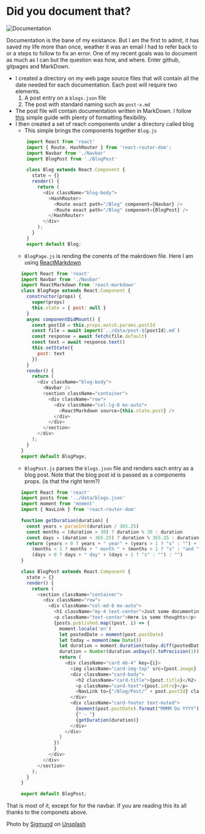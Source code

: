 # Did you document that?

![Documentation](https://leonieto.website/img/technical%20documentation.jpg)

Documentation is the bane of my existance. But I am the first to admit, it has saved my life more than once, weather it was an email I had to refer back to or a steps to follow to fix an error. One of my recent goals was to document as much as I can but the question was how, and where. Enter github, gitpages and MarkDown. 

- I created a directory on my web page source files that will contain all the date needed for each documentation. Each post will require two elements. 
    1. A post entry on a `blogs.json` file
    2. The post with standard naming such as `post-x.md`
- The post file will contain documentation written in MarkDown. I follow [this](https://www.markdownguide.org/) simple guide with plenty of formatting flexibility. 
- I then created a set of reach components under a directory called blog
    - This simple brings the components together `Blog.js`
    ```javascript
        import React from 'react'
        import { Route, HashRouter } from 'react-router-dom';
        import Navbar from './Navbar'
        import BlogPost from './BlogPost'

        class Blog extends React.Component {
          state = {}
          render() {
            return (
              <div className="blog-body">
                <HashRouter>
                  <Route exact path="/Blog" component={Navbar} />
                  <Route exact path="/Blog" component={BlogPost} />
                </HashRouter>
              </div>
            );
          }
        }
        export default Blog;
    ```
    - `BlogPage.js` is rending the conents of the makrdown file. Here I am using [ReactMarkdown](https://github.com/remarkjs/react-markdown)
    ```javascript
      import React from 'react'
      import Navbar from './Navbar'
      import ReactMarkdown from 'react-markdown'
      class BlogPage extends React.Component {
        constructor(props) {
          super(props)
          this.state = { post: null }
        }
        async componentDidMount() {
          const postId = this.props.match.params.postId
          const file = await import(`../data/post-${postId}.md`)
          const response = await fetch(file.default)
          const text = await response.text()
          this.setState({
            post: text
          })
        }
        render() {
          return (
            <div className="blog-body">
              <Navbar />
              <section className="container">
                <div className="row">
                  <div className="col-lg-8 mx-auto">
                    <ReactMarkdown source={this.state.post} />
                  </div>
                </div>
              </section>
            </div>
          );
        }
      }
      export default BlogPage;
    ```
    - `BlogPost.js` parses the `blogs.json` file and renders each entry as a blog post. Note that the blog post id is passed as a components props. (is that the right term?)
    ```javascript
      import React from 'react'
      import posts from '../data/blogs.json'
      import moment from 'moment'
      import { NavLink } from 'react-router-dom'

      function getDuration(duration) {
        const years = parseInt(duration / 365.25)
        const months = (duration > 30) ? duration % 30 : duration
        const days = (duration > 365.25) ? duration % 365.25 : duration
        return (years > 0 ? years + " year" + (years > 1 ? "s" : "") + " and " : "") + 
          (months > 1 ? months + " month " + (months > 1 ? "s" : "and ") : "") + 
          (days > 0 ? days + " day" + (days > 1 ? "s" : "") : "")
      }

      class BlogPost extends React.Component {
        state = {}
        render() {
          return (
            <section className="container">
              <div className="row">
                <div className="col-md-8 mx-auto">
                  <h1 className="my-4 text-center">Just some documenting</h1>
                  <p className="text-center">Here is some thoughts</p>
                  {posts.published.map((post, i) => {
                    moment.locale('en')
                    let postedDate = moment(post.postDate)
                    let today = moment(new Date())
                    let duration = moment.duration(today.diff(postedDate))
                    duration = Number(duration.asDays().toPrecision(1))
                    return (
                      <div className="card mb-4" key={i}>
                        <img className="card-img-top" src={post.image} alt="Representing the post" />
                        <div className="card-body">
                          <h2 className="card-title">{post.title}</h2>
                          <p className="card-text">{post.intro}</p>
                          <NavLink to={"/Blog/Post/" + post.postId} className="btn btn-primary">Read More &rarr;</NavLink>
                        </div>
                        <div className="card-footer text-muted">
                          {moment(post.postDate).format("MMMM Do YYYY")}
                          {" - "}
                          {getDuration(duration)}
                        </div>
                      </div>
                    )
                  })
                  }
                </div>
              </div>
            </section>
          );
        }
      }

      export default BlogPost;
    ```
That is most of it, except for for the navbar. If you are reading this its all thanks to the componets above.


Photo by [Sigmund]("https://unsplash.com/@sigmund?utm_source=unsplash&amp;utm_medium=referral&amp;utm_content=creditCopyText) on [Unsplash](https://unsplash.com/s/photos/technical-documentation?utm_source=unsplash&amp;utm_medium=referral&amp;utm_content=creditCopyText)
